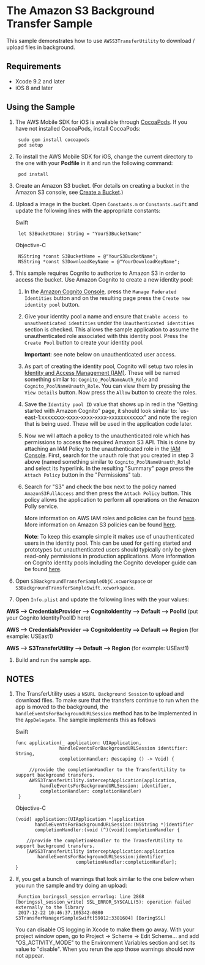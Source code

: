 # The Amazon S3 Background Transfer Sample

This sample demonstrates how to use `AWSS3TransferUtility` to download / upload files in background.

## Requirements

* Xcode 9.2 and later
* iOS 8 and later

## Using the Sample

1. The AWS Mobile SDK for iOS is available through [CocoaPods](http://cocoapods.org). If you have not installed CocoaPods, install CocoaPods:

		sudo gem install cocoapods
		pod setup

1. To install the AWS Mobile SDK for iOS, change the current directory to the one with your **Podfile** in it and run the following command:

		pod install

1. Create an Amazon S3 bucket. (For details on creating a bucket in the Amazon S3 console, see [Create a Bucket](http://docs.aws.amazon.com/AmazonS3/latest/gsg/CreatingABucket.html).)

1. Upload a image in the bucket. Open `Constants.m` or `Constants.swift` and update the following lines with the appropriate constants:

	Swift

        let S3BucketName: String = "YourS3BucketName"

	Objective-C

        NSString *const S3BucketName = @"YourS3BucketName";
        NSString *const S3DownloadKeyName = @"YourDownloadKeyName";
		
1. This sample requires Cognito to authorize to Amazon S3 in order to access the bucket.  Use Amazon Cognito to create a new identity pool:
	1. In the [Amazon Cognito Console](https://console.aws.amazon.com/cognito/), press the `Manage Federated Identities` button and on the resulting page press the `Create new identity pool` button.
	1. Give your identity pool a name and ensure that `Enable access to unauthenticated identities` under the `Unauthenticated identities` section is checked.  This allows the sample application to assume the unauthenticated role associated with this identity pool.  Press the `Create Pool` button to create your identity pool.

		**Important**: see note below on unauthenticated user access.

	1. As part of creating the identity pool, Cognito will setup two roles in [Identity and Access Management (IAM)](https://console.aws.amazon.com/iam/home#roles).  These will be named something similar to: `Cognito_PoolNameAuth_Role` and `Cognito_PoolNameUnauth_Role`.  You can view them by pressing the `View Details` button.  Now press the `Allow` button to create the roles.
	1. Save the `Identity pool ID` value that shows up in red in the "Getting started with Amazon Cognito" page, it should look similar to: `us-east-1:xxxxxxxx-xxxx-xxxx-xxxx-xxxxxxxxxxxx" and note the region that is being used.  These will be used in the application code later.
	1. Now we will attach a policy to the unauthenticated role which has permissions to access the required Amazon S3 API.  This is done by attaching an IAM Policy to the unauthenticated role in the [IAM Console](https://console.aws.amazon.com/iam/home#roles).  First, search for the unauth role that you created in step 3 above (named something similar to `Cognito_PoolNameUnauth_Role`) and select its hyperlink.  In the resulting "Summary" page press the `Attach Policy` button in the "Permissions" tab.
	1. Search for "S3" and check the box next to the policy named `AmazonS3FullAccess` and then press the `Attach Policy` button.  This policy allows the application to perform all operations on the Amazon Polly service.

		More information on AWS IAM roles and policies can be found [here](http://docs.aws.amazon.com/IAM/latest/UserGuide/access_policies_manage.html).  More information on Amazon S3 policies can be found [here](http://docs.aws.amazon.com/AmazonS3/latest/dev/using-iam-policies.html).

		**Note**: To keep this example simple it makes use of unauthenticated users in the identity pool.  This can be used for getting started and prototypes but unauthenticated users should typically only be given read-only permissions in production applications.  More information on Cognito identity pools including the Cognito developer guide can be found [here](http://aws.amazon.com/cognito/).

1. Open `S3BackgroundTransferSampleObjC.xcworkspace` or `S3BackgroundTransferSampleSwift.xcworkspace`.

1. Open `Info.plist` and update the following lines with the your values:

**AWS --> CredentialsProvider --> CognitoIdentity --> Default --> PoolId** (put your Cognito IdentityPoolID here)

**AWS --> CredentialsProvider --> CognitoIdentity --> Default --> Region** (for example: USEast1)

**AWS --> S3TransferUtility --> Default --> Region** (for example: USEast1)

1. Build and run the sample app.

## NOTES

1. The TransferUtility uses a `NSURL Background Session` to upload and download files. To make sure that the transfers continue to run when the app is moved to the background, the `handleEventsForBackgroundURLSession` method has to be implemented in the `AppDelegate`.  The sample implements this as follows

	Swift

       func application(_ application: UIApplication, 
                       handleEventsForBackgroundURLSession identifier: String, 
                       completionHandler: @escaping () -> Void) {
        
            //provide the completionHandler to the TransferUtility to support background transfers.
            AWSS3TransferUtility.interceptApplication(application, 
                handleEventsForBackgroundURLSession: identifier, 
                completionHandler: completionHandler)
        }

	Objective-C

       (void) application:(UIApplication *)application 
              handleEventsForBackgroundURLSession:(NSString *)identifier 
              completionHandler:(void (^)(void))completionHandler {

           //provide the completionHandler to the TransferUtility to support background transfers.
           [AWSS3TransferUtility interceptApplication:application
               handleEventsForBackgroundURLSession:identifier
                             completionHandler:completionHandler];
       }	

1. If, you get a bunch of warnings that look similar to the one below when you run the sample and try doing an upload:

		Function boringssl_session_errorlog: line 2868 [boringssl_session_write] SSL_ERROR_SYSCALL(5): operation failed externally to the library
		2017-12-22 10:46:37.105342-0800 S3TransferManagerSampleSwift[59012:3381604] [BoringSSL]

	You can disable OS logging in Xcode to make them go away.  With your project window open, go to Project -> Scheme -> Edit Scheme... and add "OS_ACTIVITY_MODE" to the Environment Variables section and set its value to "disable".  When you rerun the app those warnings should now not appear.
